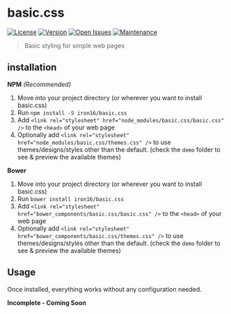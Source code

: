 basic.css
=========

[![License][license-img]][license-url]
[![Version][version-img]][version-url]
[![Open Issues][issues-img]][issues-url]
[![Maintenance](https://img.shields.io/maintenance/yes/2016.svg)][issues-url]

> Basic styling for simple web pages

## installation

**NPM** *(Recommended)*

1. Move into your project directory (or wherever you want to install basic.css)
2. Run `npm install -S iron16/basic.css`
3. Add `<link rel="stylesheet" href="node_modules/basic.css/basic.css" />` to the `<head>` of your web page
4. Optionally add `<link rel="stylesheet" href="node_modules/basic.css/themes.css" />` to use themes/designs/styles other than the default. (check the `demo` folder to see & preview the available themes)

**Bower**

1. Move into your project directory (or wherever you want to install basic.css)
2. Run `bower install iron16/basic.css`
3. Add `<link rel="stylesheet" href="bower_components/basic.css/basic.css" />` to the `<head>` of your web page
4. Optionally add `<link rel="stylesheet" href="bower_components/basic.css/themes.css" />` to use themes/designs/styles other than the default. (check the `demo` folder to see & preview the available themes)

## Usage
Once installed, everything works without any configuration needed.

**Incomplete - Coming Soon**

[license-url]: https://github.com/iron16/basic.css/blob/master/LICENSE
[license-img]: https://img.shields.io/github/license/iron16/basic.css.svg

[version-url]: https://github.com/iron16/basic.css/releases
[version-img]: https://img.shields.io/github/release/iron16/basic.css.svg

[issues-url]: https://github.com/iron16/basic.css/issues
[issues-img]: http://img.shields.io/github/issues/iron16/basic.css.svg
